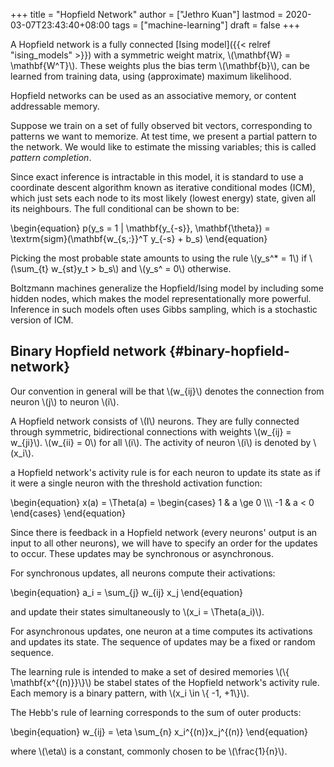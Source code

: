 +++
title = "Hopfield Network"
author = ["Jethro Kuan"]
lastmod = 2020-03-07T23:43:40+08:00
tags = ["machine-learning"]
draft = false
+++

A Hopfield network is a fully connected [Ising model]({{< relref "ising_models" >}}) with a symmetric
weight matrix, \\(\mathbf{W} = \mathbf{W^T}\\). These weights plus the
bias term \\(\mathbf{b}\\), can be learned from training data, using
(approximate) maximum likelihood.

Hopfield networks can be used as an associative memory, or content
addressable memory.

Suppose we train on a set of fully observed bit vectors, corresponding
to patterns we want to memorize. At test time, we present a partial
pattern to the network. We would like to estimate the missing
variables; this is called _pattern completion_.

Since exact inference is intractable in this model, it is standard to
use a coordinate descent algorithm known as iterative conditional
modes (ICM), which just sets each node to its most likely (lowest
energy) state, given all its neighbours. The full conditional can be
shown to be:

\begin{equation}
  p(y\_s = 1 | \mathbf{y\_{-s}}, \mathbf{\theta}) =
  \textrm{sigm}(\mathbf{w\_{s,:}}^T y\_{-s} + b\_s)
\end{equation}

Picking the most probable state amounts to using the rule \\(y\_s^\* = 1\\)
if \\(\sum\_{t} w\_{st}y\_t > b\_s\\) and \\(y\_s^ = 0\\) otherwise.

Boltzmann machines generalize the Hopfield/Ising model by including
some hidden nodes, which makes the model representationally more
powerful. Inference in such models often uses Gibbs sampling, which is
a stochastic version of ICM.


## Binary Hopfield network {#binary-hopfield-network}

Our convention in general will be that \\(w\_{ij}\\) denotes the connection
from neuron \\(j\\) to neuron \\(i\\).

A Hopfield network consists of \\(I\\) neurons. They are fully connected
through symmetric, bidirectional connections with weights \\(w\_{ij} =
w\_{ji}\\). \\(w\_{ii} = 0\\) for all \\(i\\). The activity of neuron \\(i\\) is
denoted by \\(x\_i\\).

a Hopfield network's activity rule is for each neuron to update its
state as if it were a single neuron with the threshold activation
function:

\begin{equation}
  x(a) = \Theta(a) = \begin{cases}
    1 & a \ge 0 \\\\\\
    -1 & a < 0
  \end{cases}
\end{equation}

Since there is feedback in a Hopfield network (every neurons' output
is an input to all other neurons), we will have to specify an order
for the updates to occur. These updates may be synchronous or
asynchronous.

For synchronous updates, all neurons compute their activations:

\begin{equation}
  a\_i = \sum\_{j} w\_{ij} x\_j
\end{equation}

and update their states simultaneously to \\(x\_i = \Theta(a\_i)\\).

For asynchronous updates, one neuron at a time computes its
activations and updates its state. The sequence of updates may be a
fixed or random sequence.

The learning rule is intended to make a set of desired memories \\(\\{
\mathbf{x^{(n)}}\\}\\) be stabel states of the Hopfield network's
activity rule. Each memory is a binary pattern, with \\(x\_i \in \\{ -1,
+1\\}\\).

The Hebb's rule of learning corresponds to the sum of outer products:

\begin{equation}
  w\_{ij} = \eta \sum\_{n} x\_i^{(n)}x\_j^{(n)}
\end{equation}

where \\(\eta\\) is a constant, commonly chosen to be \\(\frac{1}{n}\\).
